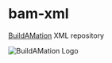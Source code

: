 # bam-xml
[BuildAMation](https://github.com/markfinal/BuildAMation) XML repository

![BuildAMation Logo](http://buildamation.com/BAM.png)
